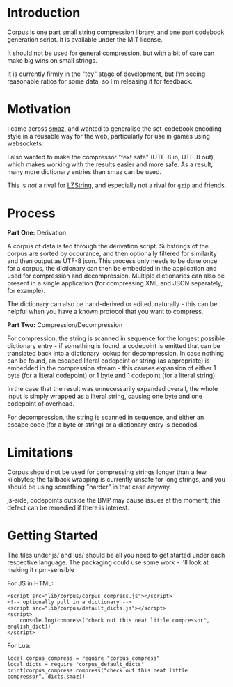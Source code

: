 # Introduction

Corpus is one part small string compression library, and one part codebook generation script. It is available under the MIT license.

It should not be used for general compression, but with a bit of care can make big wins on small strings.

It is currently firmly in the "toy" stage of development, but I'm seeing reasonable ratios for some data, so I'm releasing it for feedback.

# Motivation

I came across [smaz](https://github.com/antirez/smaz/), and wanted to generalise the set-codebook encoding style in a reusable way for the web, particularly for use in games using websockets.

I also wanted to make the compressor "text safe" (UTF-8 in, UTF-8 out), which makes working with the results easier and more safe. As a result, many more dictionary entries than smaz can be used.

This is _not_ a rival for [LZString](https://github.com/pieroxy/lz-string), and especially not a rival for `gzip` and friends.

# Process

__Part One:__ Derivation.

A corpus of data is fed through the derivation script. Substrings of the corpus are sorted by occurance, and then optionally filtered for similarity and then output as UTF-8 json. This process only needs to be done once for a corpus, the dictionary can then be embedded in the application and used for compression and decompression. Multiple dictionaries can also be present in a single application (for compressing XML and JSON separately, for example).

The dictionary can also be hand-derived or edited, naturally - this can be helpful when you have a known protocol that you want to compress.

__Part Two:__ Compression/Decompression

For compression, the string is scanned in sequence for the longest possible dictionary entry - if something is found, a codepoint is emitted that can be translated back into a dictionary lookup for decompression. In case nothing can be found, an escaped literal codepoint or string (as appropriate) is embedded in the compression stream - this causes expansion of either 1 byte (for a literal codepoint) or 1 byte and 1 codepoint (for a literal string).

In the case that the result was unnecessarily expanded overall, the whole input is simply wrapped as a literal string, causing one byte and one codepoint of overhead.

For decompression, the string is scanned in sequence, and either an escape code (for a byte or string) or a dictionary entry is decoded.

# Limitations

Corpus should not be used for compressing strings longer than a few kilobytes; the fallback wrapping is currently unsafe for long strings, and you should be using something "harder" in that case anyway.

js-side, codepoints outside the BMP may cause issues at the moment; this defect can be remedied if there is interest.

# Getting Started

The files under js/ and lua/ should be all you need to get started under each respective language. The packaging could use some work - I'll look at making it npm-sensible

For JS in HTML:
```
<script src="lib/corpus/corpus_compress.js"></script>
<!-- optionally pull in a dictionary -->
<script src="lib/corpus/default_dicts.js"></script>
<script>
	console.log(compress("check out this neat little compressor", english_dict))
</script>
```

For Lua:
```
local corpus_compress = require "corpus_compress"
local dicts = require "corpus_default_dicts"
print(corpus_compress.compress("check out this neat little compressor", dicts.smaz))
```
